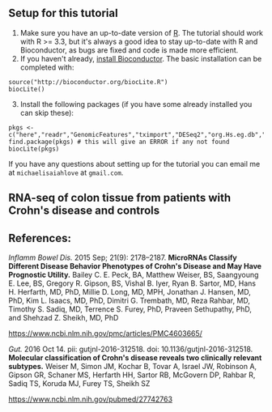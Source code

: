 ## Setup for this tutorial

1. Make sure you have an up-to-date version of [R](https://cloud.r-project.org/). 
   The tutorial should work with R >= 3.3, but it's always a good idea
   to stay up-to-date with R and Bioconductor, as bugs are fixed and
   code is made more efficient.
2. If you haven't already,
   [install Bioconductor](https://bioconductor.org/install). The basic
   installation can be completed with:

```{r}
source("http://bioconductor.org/biocLite.R")
biocLite()
```

3. Install the following packages (if you have some already installed
   you can skip these):

```{r}
pkgs <- c("here","readr","GenomicFeatures","tximport","DESeq2","org.Hs.eg.db","goseq")
find.package(pkgs) # this will give an ERROR if any not found
biocLite(pkgs)
```

If you have any questions about setting up for the tutorial you can
email me at `michaelisaiahlove` at `gmail.com`.

## RNA-seq of colon tissue from patients with Crohn's disease and controls

## References:

*Inflamm Bowel Dis.* 2015 Sep; 21(9): 2178–2187.
**MicroRNAs Classify Different Disease Behavior Phenotypes of Crohn's
Disease and May Have Prognostic Utility.** 
Bailey C. E. Peck, BA, Matthew Weiser, BS, Saangyoung E. Lee, BS,
Gregory R. Gipson, BS, Vishal B. Iyer, Ryan B. Sartor, MD, Hans
H. Herfarth, MD, PhD, Millie D. Long, MD, MPH, Jonathan J. Hansen,
MD, PhD, Kim L. Isaacs, MD, PhD, Dimitri G. Trembath, MD, Reza
Rahbar, MD, Timothy S. Sadiq, MD, Terrence S. Furey,
PhD, Praveen Sethupathy, PhD, and Shehzad Z. Sheikh, MD, PhD

<https://www.ncbi.nlm.nih.gov/pmc/articles/PMC4603665/>

*Gut.* 2016 Oct 14. pii: gutjnl-2016-312518. doi: 10.1136/gutjnl-2016-312518.
**Molecular classification of Crohn's disease reveals two clinically relevant subtypes.**
Weiser M, Simon JM, Kochar B, Tovar A, Israel JW, Robinson
A, Gipson GR, Schaner MS, Herfarth HH, Sartor RB, McGovern DP,
Rahbar R, Sadiq TS, Koruda MJ, Furey TS, Sheikh SZ

<https://www.ncbi.nlm.nih.gov/pubmed/27742763>
